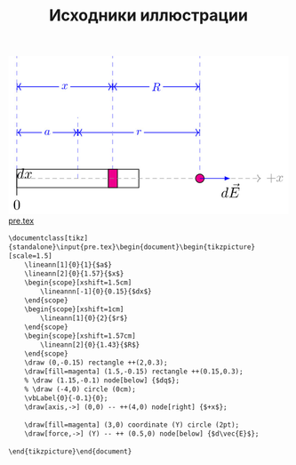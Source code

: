﻿---
title: "Исходники иллюстрации"
type: "notpost"
---
<a class="imag2" href="/cook/gallery/tikzpict_43119a55c1cd34c3826b740911dc24b2.tex"><img src="/cook/gallery/tikzpict_43119a55c1cd34c3826b740911dc24b2.pdf.jpg" alt=""></a>
<a href="/cook/gallery/pre">pre.tex</a>
<pre><code class="language-latex">\documentclass[tikz]{standalone}\input{pre.tex}\begin{document}\begin{tikzpicture}[scale=1.5]
	\lineann[1]{0}{1}{$a$}
	\lineann[2]{0}{1.57}{$x$}
	\begin{scope}[xshift=1.5cm]
		\lineannn[-1]{0}{0.15}{$dx$}		
	\end{scope}
	\begin{scope}[xshift=1cm]
		\lineann[1]{0}{2}{$r$}		
	\end{scope}	
	\begin{scope}[xshift=1.57cm]
		\lineann[2]{0}{1.43}{$R$}		
	\end{scope}		
	\draw (0,-0.15) rectangle ++(2,0.3);
	\draw[fill=magenta] (1.5,-0.15) rectangle ++(0.15,0.3);
	% \draw (1.15,-0.1) node[below] {$dq$};
	% \draw (-4,0) circle (0cm);
	\vbLabel{0}{-0.1}{0};
	\draw[axis,->] (0,0) -- ++(4,0) node[right] {$+x$};

	\draw[fill=magenta] (3,0) coordinate (Y) circle (2pt);
	\draw[force,->] (Y) -- ++ (0.5,0) node[below] {$d\vec{E}$};

\end{tikzpicture}\end{document}</code></pre>